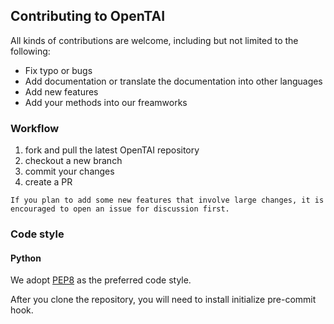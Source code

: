 ## Contributing to OpenTAI

All kinds of contributions are welcome, including but not limited to the following:

- Fix typo or bugs
- Add documentation or translate the documentation into other languages
- Add new features
- Add your methods into our freamworks

### Workflow

1. fork and pull the latest OpenTAI repository
2. checkout a new branch
3. commit your changes
4. create a PR

```{note}
If you plan to add some new features that involve large changes, it is encouraged to open an issue for discussion first.
```
### Code style

#### Python

We adopt [PEP8](https://www.python.org/dev/peps/pep-0008/) as the preferred code style.

After you clone the repository, you will need to install initialize pre-commit hook.

